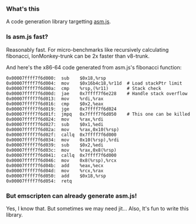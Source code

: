 ### What's this

A code generation library targetting [asm.js](http://asmjs.org/spec/latest/).

### Is asm.js fast?

Reasonably fast. For micro-benchmarks like recursively calculating fibonacci,
IonMonkey-trunk can be 2x faster than v8-trunk.

And here's the x86-64 code generated from asm.js's fibonacci function:

    0x00007ffff7f6d000:  sub    $0x18,%rsp
    0x00007ffff7f6d004:  mov    $0x16b4c18,%r11d  # Load stackPtr limit
    0x00007ffff7f6d00a:  cmp    %rsp,(%r11)       # Stack check
    0x00007ffff7f6d00d:  jae    0x7ffff7f6e228    # Handle stack overflow
    0x00007ffff7f6d013:  mov    %rdi,%rax
    0x00007ffff7f6d016:  cmp    $0x2,%eax
    0x00007ffff7f6d019:  jge    0x7ffff7f6d024
    0x00007ffff7f6d01f:  jmpq   0x7ffff7f6d050    # This one can be killed
    0x00007ffff7f6d024:  mov    %rax,%rdi
    0x00007ffff7f6d027:  sub    $0x1,%edi
    0x00007ffff7f6d02a:  mov    %rax,0x10(%rsp)
    0x00007ffff7f6d02f:  callq  0x7ffff7f6d000
    0x00007ffff7f6d034:  mov    0x10(%rsp),%rdi
    0x00007ffff7f6d039:  sub    $0x2,%edi
    0x00007ffff7f6d03c:  mov    %rax,0x8(%rsp)
    0x00007ffff7f6d041:  callq  0x7ffff7f6d000
    0x00007ffff7f6d046:  mov    0x8(%rsp),%rcx
    0x00007ffff7f6d04b:  add    %eax,%ecx
    0x00007ffff7f6d04d:  mov    %rcx,%rax
    0x00007ffff7f6d050:  add    $0x18,%rsp
    0x00007ffff7f6d054:  retq   


### But emscripten can already generate asm.js!

Yes, I know that. But sometimes we may need jit...
Also, It's fun to write this library.

